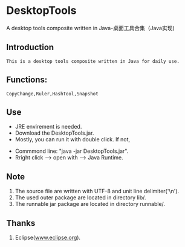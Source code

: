 # DesktopTools

A desktop tools composite written in Java-桌面工具合集（Java实现)

## Introduction
	This is a desktop tools composite written in Java for daily use.

## Functions:
	CopyChange,Ruler,HashTool,Snapshot

## Use
* JRE envirement is needed.
* Download the DesktopTools.jar.
* Mostly, you can run it with double click. If not,
 + Commmond line: "java -jar DesktopTools.jar".
 + Rright click --> open with --> Java Runtime.

## Note
1. The source file are written with UTF-8 and unit line delimiter('\n').
2. The used outer package are located in directory lib/.
3. The runnable jar package are located in directory runnable/.

## Thanks
1. Eclipse(www.eclipse.org).
